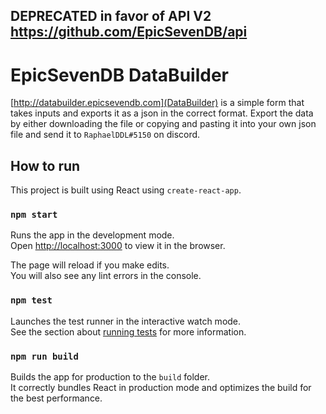 ## DEPRECATED in favor of API V2 https://github.com/EpicSevenDB/api

# EpicSevenDB DataBuilder

[http://databuilder.epicsevendb.com](DataBuilder) is a simple form that takes inputs and exports it as a json in the correct format. Export the data by either downloading the file or copying and pasting it into your own json file and send it to `RaphaelDDL#5150` on discord. 

## How to run

This project is built using React using `create-react-app`.

### `npm start`

Runs the app in the development mode.<br>
Open [http://localhost:3000](http://localhost:3000) to view it in the browser.

The page will reload if you make edits.<br>
You will also see any lint errors in the console.

### `npm test`

Launches the test runner in the interactive watch mode.<br>
See the section about [running tests](https://facebook.github.io/create-react-app/docs/running-tests) for more information.

### `npm run build`

Builds the app for production to the `build` folder.<br>
It correctly bundles React in production mode and optimizes the build for the best performance.
